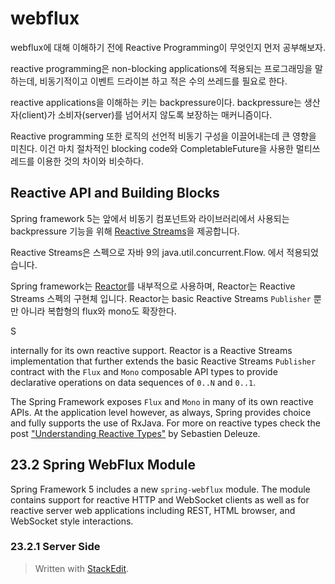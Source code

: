 # webflux 

webflux에 대해 이해하기 전에 Reactive Programming이 무엇인지 먼저 공부해보자. 

reactive programming은 non-blocking applications에 적용되는 프로그래밍을 말하는데, 비동기적이고 이벤트 드라이븐 하고 적은 수의 쓰레드를 필요로 한다. 

reactive applications을 이해하는 키는 backpressure이다. backpressure는 생산자(client)가 소비자(server)를 넘어서지 않도록 보장하는 매커니즘이다. 

Reactive programming 또한 로직의 선언적 비동기 구성을 이끌어내는데 큰 영향을 미친다. 이건 마치 절차적인 blocking code와 CompletableFuture을 사용한 멀티쓰레드를 이용한 것의 차이와 비슷하다. 

## Reactive API and Building Blocks

Spring framework 5는 앞에서 비동기 컴포넌트와 라이브러리에서 사용되는  backpressure 기능을 위해 [Reactive Streams](https://github.com/reactive-streams/reactive-streams-jvm#reactive-streams)을 제공합니다.

Reactive Streams은 스펙으로 자바 9의 java.util.concurrent.Flow. 에서 적용되었습니다.

Spring framework는 [Reactor](https://projectreactor.io/)를 내부적으로 사용하며, Reactor는 Reactive Streams 스펙의 구현체 입니다. Reactor는 basic Reactive Streams `Publisher`  뿐만 아니라 복합형의 flux와 mono도 확장한다. 

S

internally for its own reactive support. Reactor is a Reactive Streams implementation that further extends the basic Reactive Streams  `Publisher`  contract with the  `Flux`  and  `Mono`  composable API types to provide declarative operations on data sequences of  `0..N`  and  `0..1`.

The Spring Framework exposes  `Flux`  and  `Mono`  in many of its own reactive APIs. At the application level however, as always, Spring provides choice and fully supports the use of RxJava. For more on reactive types check the post  ["Understanding Reactive Types"](https://spring.io/blog/2016/04/19/understanding-reactive-types)  by Sebastien Deleuze.

## [](https://docs.spring.io/spring-framework/docs/5.0.0.BUILD-SNAPSHOT/spring-framework-reference/html/web-reactive.html#web-reactive-feature-overview)23.2 Spring WebFlux Module

Spring Framework 5 includes a new  `spring-webflux`  module. The module contains support for reactive HTTP and WebSocket clients as well as for reactive server web applications including REST, HTML browser, and WebSocket style interactions.

### [](https://docs.spring.io/spring-framework/docs/5.0.0.BUILD-SNAPSHOT/spring-framework-reference/html/web-reactive.html#web-reactive-server)23.2.1 Server Side

> Written with [StackEdit](https://stackedit.io/).
<!--stackedit_data:
eyJoaXN0b3J5IjpbMTQ0NTg0MjM3OF19
-->